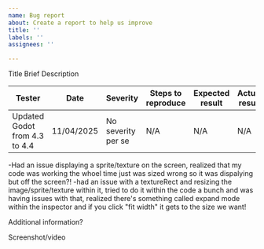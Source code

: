 ```yaml
---
name: Bug report
about: Create a report to help us improve
title: ''
labels: ''
assignees: ''

---
```


Title
Brief Description

| Tester  | Date | Severity |  Steps to reproduce | Expected result | Actual result | Enviroment |
| --------- | ------- | ------------| -----------------------------| -----------------------| ------------------|------------------|
| Updated Godot from 4.3 to 4.4    | 11/04/2025  | No severity per se      | N/A                             | N/A                     | N/A               | N/A            |
-Had an issue displaying a sprite/texture on the screen, realized that my code was working the whoel time just was sized wrong so it was dispalying but off the screen?!
-had an issue with a textureRect and resizing the image/sprite/texture within it, tried to do it within the code a bunch and was having issues with that, realized there's something called expand mode within the inspector and if you click "fit width" it gets to the size we want!

Additional information?

Screenshot/video
